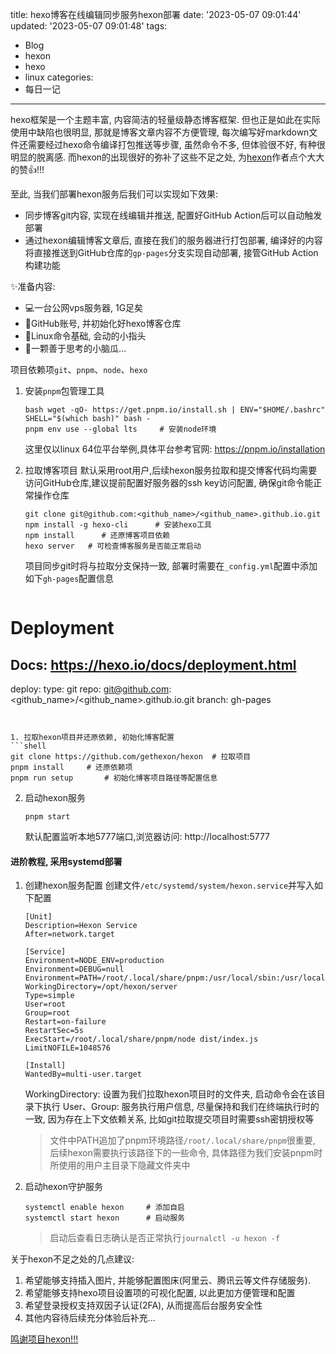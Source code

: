 title: hexo博客在线编辑同步服务hexon部署
date: '2023-05-07 09:01:44'
updated: '2023-05-07 09:01:48'
tags:
  - Blog
  - hexon
  - hexo
  - linux
categories:
  - 每日一记
---
hexo框架是一个主题丰富, 内容简洁的轻量级静态博客框架. 但也正是如此在实际使用中缺陷也很明显, 那就是博客文章内容不方便管理, 每次编写好markdown文件还需要经过hexo命令编译打包推送等步骤, 虽然命令不多, 但体验很不好, 有种很明显的脱离感. 而hexon的出现很好的弥补了这些不足之处, 为[hexon](https://github.com/gethexon/hexon)作者点个大大的赞👍!!!
<!-- more -->

至此, 当我们部署hexon服务后我们可以实现如下效果:
- 同步博客git内容, 实现在线编辑并推送, 配置好GitHub Action后可以自动触发部署
- 通过hexon编辑博客文章后, 直接在我们的服务器进行打包部署, 编译好的内容将直接推送到GitHub仓库的`gp-pages`分支实现自动部署, 接管GitHub Action构建功能

✨准备内容:
- 💻一台公网vps服务器, 1G足矣
- 🙎GitHub账号, 并初始化好hexo博客仓库
- 👋Linux命令基础, 会动的小指头
- 🤔️一颗善于思考的小脑瓜...

项目依赖项`git`、`pnpm`、`node`、`hexo`

1. 安装`pnpm`包管理工具
   ```shell
   bash wget -qO- https://get.pnpm.io/install.sh | ENV="$HOME/.bashrc" SHELL="$(which bash)" bash -
   pnpm env use --global lts     # 安装node环境
   ```
   这里仅以linux 64位平台举例,具体平台参考官网: https://pnpm.io/installation

2. 拉取博客项目
   默认采用root用户,后续hexon服务拉取和提交博客代码均需要访问GitHub仓库,建议提前配置好服务器的ssh key访问配置, 确保git命令能正常操作仓库
   ```shell
   git clone git@github.com:<github_name>/<github_name>.github.io.git
   npm install -g hexo-cli      # 安装hexo工具
   npm install      # 还原博客项目依赖
   hexo server   # 可检查博客服务是否能正常启动
   ```
   项目同步git时将与拉取分支保持一致, 部署时需要在`_config.yml`配置中添加如下`gh-pages`配置信息
   ```text
# Deployment
## Docs: https://hexo.io/docs/deployment.html
deploy:
  type: git
  repo: git@github.com:<github_name>/<github_name>.github.io.git
  branch: gh-pages
   ```


1. 拉取hexon项目并还原依赖, 初始化博客配置
   ```shell
   git clone https://github.com/gethexon/hexon  # 拉取项目
   pnpm install     # 还原依赖项
   pnpm run setup       # 初始化博客项目路径等配置信息
   ```
2. 启动hexon服务
   ```shell
   pnpm start
   ```
   默认配置监听本地5777端口,浏览器访问: http://localhost:5777

#### 进阶教程, 采用systemd部署

1. 创建hexon服务配置
   创建文件`/etc/systemd/system/hexon.service`并写入如下配置
      ```text
   [Unit]
   Description=Hexon Service
   After=network.target

   [Service]
   Environment=NODE_ENV=production
   Environment=DEBUG=null
   Environment=PATH=/root/.local/share/pnpm:/usr/local/sbin:/usr/local/bin:/usr/sbin:/usr/bin
   WorkingDirectory=/opt/hexon/server
   Type=simple
   User=root
   Group=root
   Restart=on-failure
   RestartSec=5s
   ExecStart=/root/.local/share/pnpm/node dist/index.js
   LimitNOFILE=1048576

   [Install]
   WantedBy=multi-user.target
   ```
   WorkingDirectory: 设置为我们拉取hexon项目时的文件夹, 启动命令会在该目录下执行
   User、Group: 服务执行用户信息, 尽量保持和我们在终端执行时的一致, 因为存在上下文依赖关系, 比如git拉取提交项目时需要ssh密钥授权等
   > 文件中PATH追加了pnpm环境路径`/root/.local/share/pnpm`很重要, 后续hexon需要执行该路径下的一些命令, 具体路径为我们安装pnpm时所使用的用户主目录下隐藏文件夹中
2. 启动hexon守护服务
   ```shell
   systemctl enable hexon     # 添加自启
   systemctl start hexon      # 启动服务
   ```
   > 启动后查看日志确认是否正常执行`journalctl -u hexon -f`

关于hexon不足之处的几点建议:
1. 希望能够支持插入图片, 并能够配置图床(阿里云、腾讯云等文件存储服务).
2. 希望能够支持hexo项目设置项的可视化配置, 以此更加方便管理和配置
3. 希望登录授权支持双因子认证(2FA), 从而提高后台服务安全性
4. 其他内容待后续充分体验后补充...

[鸣谢项目hexon!!!](https://github.com/gethexon/hexon)
